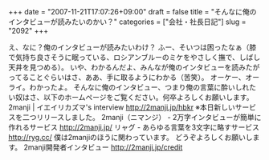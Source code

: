 +++
date = "2007-11-21T17:07:26+09:00"
draft = false
title = "そんなに俺のインタビューが読みたいのかい？"
categories = ["会社・社長日記"]
slug = "2092"
+++

え、なに？俺のインタビューが読みたいわけ？
ふー、そいつは困ったなぁ（膝で気持ち良さそうに眠っている、ロシアンブルーのミケをやさしく撫で、しばし天井を見つめる）。
いや、わかるんだよ、みんなが俺のインタビューを読みたがってることぐらいはさ、ああ、手に取るようにわかる（苦笑）。
オーケー、オーライ。わかったよ。
そんなに俺のインタビュー、つまり俺の言葉に酔いしれたい奴はさ、以下のホームページをご覧ください。何卒よろしくお願いします。
2manji | イエイリカズマ's interview
<a href="http://2manji.jp/hbkr">http://2manji.jp/hbkr</a>
※本日新しいサービスを二つリリースしました。
2manji（ニマンジ） - 2万字インタビューが簡単に作れるサービス
<a href="http://2manji.jp/">http://2manji.jp/</a>
リャグ - あらゆる言葉を3文字に略すサービス
<a href="http://ryg.cc/">http://ryg.cc/</a>
僕は2manjiのほうに関わっています。
どうぞよろしくお願いします。
2manji開発者インタビュー
<a href="http://2manji.jp/credit">http://2manji.jp/credit</a>
